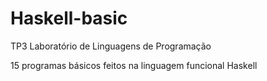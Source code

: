 # Haskell-basic
TP3 Laboratório de Linguagens de Programação

15 programas básicos feitos na linguagem funcional Haskell 
